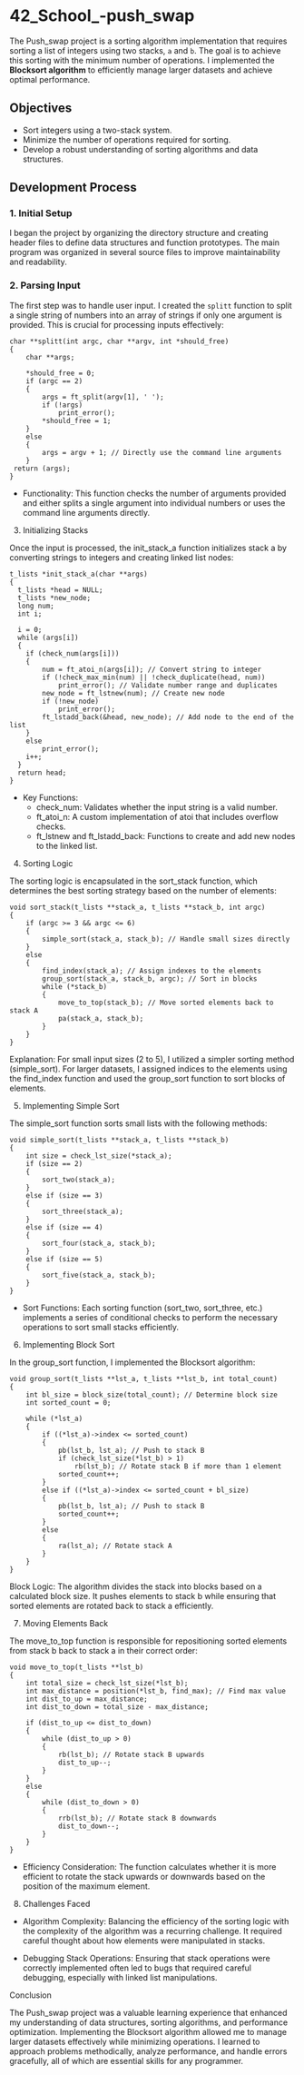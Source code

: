 # 42_School_-push_swap  
  
The Push_swap project is a sorting algorithm implementation that requires sorting a list of integers using two stacks, `a` and `b`. The goal is to achieve this sorting with the minimum number of operations. I implemented the **Blocksort algorithm** to efficiently manage larger datasets and achieve optimal performance. 
  
## Objectives  
- Sort integers using a two-stack system.  
- Minimize the number of operations required for sorting.  
- Develop a robust understanding of sorting algorithms and data structures.  
  
## Development Process  
  
### 1. Initial Setup  
I began the project by organizing the directory structure and creating header files to define data structures and function prototypes. The main program was organized in several source files to improve maintainability and readability.  
  
### 2. Parsing Input  
The first step was to handle user input. I created the `splitt` function to split a single string of numbers into an array of strings if only one argument is provided. This is crucial for processing inputs effectively:

    char **splitt(int argc, char **argv, int *should_free)
    {
        char **args;

        *should_free = 0;
        if (argc == 2)
        {
            args = ft_split(argv[1], ' ');
            if (!args)
                print_error();
            *should_free = 1;
        }
        else
        {
            args = argv + 1; // Directly use the command line arguments
        }
     return (args);
    }  
- Functionality: This function checks the number of arguments provided and either splits a single argument into individual numbers or uses the command line arguments directly. 

3. Initializing Stacks  
  
Once the input is processed, the init_stack_a function initializes stack a by converting strings to integers and creating linked list nodes:  
  
    t_lists *init_stack_a(char **args)
    {
      t_lists *head = NULL;
      t_lists *new_node;
      long num;
      int i;

      i = 0;
      while (args[i])
      {
        if (check_num(args[i]))
        {
            num = ft_atoi_n(args[i]); // Convert string to integer
            if (!check_max_min(num) || !check_duplicate(head, num))
                print_error(); // Validate number range and duplicates
            new_node = ft_lstnew(num); // Create new node
            if (!new_node)
                print_error();
            ft_lstadd_back(&head, new_node); // Add node to the end of the list
        }
        else
            print_error();
        i++;
      }
      return head;
    }
  
- Key Functions: 
  - check_num: Validates whether the input string is a valid number.
  - ft_atoi_n: A custom implementation of atoi that includes overflow checks.  
  - ft_lstnew and ft_lstadd_back: Functions to create and add new nodes to the linked list.  
  
4. Sorting Logic  
  
The sorting logic is encapsulated in the sort_stack function, which determines the best sorting strategy based on the number of elements:  
  
    void sort_stack(t_lists **stack_a, t_lists **stack_b, int argc)
    {
        if (argc >= 3 && argc <= 6)
        {
            simple_sort(stack_a, stack_b); // Handle small sizes directly
        }
        else
        {
            find_index(stack_a); // Assign indexes to the elements
            group_sort(stack_a, stack_b, argc); // Sort in blocks
            while (*stack_b)
            {
                move_to_top(stack_b); // Move sorted elements back to stack A
                pa(stack_a, stack_b);
            }
        }
    }  
  
Explanation: For small input sizes (2 to 5), I utilized a simpler sorting method (simple_sort). For larger datasets, I assigned indices to the elements using the find_index function and used the group_sort function to sort blocks of elements.
  
5. Implementing Simple Sort  
  
The simple_sort function sorts small lists with the following methods:  

    void simple_sort(t_lists **stack_a, t_lists **stack_b)
    {
        int size = check_lst_size(*stack_a);
        if (size == 2)
        {
            sort_two(stack_a);
        }
        else if (size == 3)
        {
            sort_three(stack_a);
        }
        else if (size == 4)
        {
            sort_four(stack_a, stack_b);
        }
        else if (size == 5)
        {
            sort_five(stack_a, stack_b);
        }
    }
  
- Sort Functions: Each sorting function (sort_two, sort_three, etc.) implements a series of conditional checks to perform the necessary operations to sort small stacks efficiently.  
  
6. Implementing Block Sort  
  
 In the group_sort function, I implemented the Blocksort algorithm:  
   
    void group_sort(t_lists **lst_a, t_lists **lst_b, int total_count)
    {
        int bl_size = block_size(total_count); // Determine block size
        int sorted_count = 0;

        while (*lst_a)
        {
            if ((*lst_a)->index <= sorted_count)
            {
                pb(lst_b, lst_a); // Push to stack B
                if (check_lst_size(*lst_b) > 1)
                    rb(lst_b); // Rotate stack B if more than 1 element
                sorted_count++;
            }
            else if ((*lst_a)->index <= sorted_count + bl_size)
            {
                pb(lst_b, lst_a); // Push to stack B
                sorted_count++;
            }
            else
            {
                ra(lst_a); // Rotate stack A
            }
        }
    }
  
Block Logic: The algorithm divides the stack into blocks based on a calculated block size. It pushes elements to stack b while ensuring that sorted elements are rotated back to stack a efficiently.  
  
7. Moving Elements Back  
  
The move_to_top function is responsible for repositioning sorted elements from stack b back to stack a in their correct order:  
  
    void move_to_top(t_lists **lst_b)  
    {
        int total_size = check_lst_size(*lst_b);
        int max_distance = position(*lst_b, find_max); // Find max value
        int dist_to_up = max_distance;
        int dist_to_down = total_size - max_distance;

        if (dist_to_up <= dist_to_down)
        {
            while (dist_to_up > 0)
            {
                rb(lst_b); // Rotate stack B upwards
                dist_to_up--;
            }
        }
        else
        {
            while (dist_to_down > 0)
            {
                rrb(lst_b); // Rotate stack B downwards
                dist_to_down--;
            }
        }
    }
  
- Efficiency Consideration: The function calculates whether it is more efficient to rotate the stack upwards or downwards based on the position of the maximum element.  
  
8. Challenges Faced  

- Algorithm Complexity: Balancing the efficiency of the sorting logic with the complexity of the algorithm was a recurring challenge. It required careful thought about how elements were manipulated in stacks.  
  
- Debugging Stack Operations: Ensuring that stack operations were correctly implemented often led to bugs that required careful debugging, especially with linked list manipulations.  
  
Conclusion  
  
The Push_swap project was a valuable learning experience that enhanced my understanding of data structures, sorting algorithms, and performance optimization. Implementing the Blocksort algorithm allowed me to manage larger datasets effectively while minimizing operations. I learned to approach problems methodically, analyze performance, and handle errors gracefully, all of which are essential skills for any programmer.  
